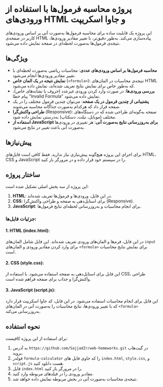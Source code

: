 # پروژه محاسبه فرمول‌ها با استفاده از ورودی‌های HTML و جاوا اسکریپت

این پروژه یک قابلیت ساده برای محاسبه فرمول‌ها به‌صورت آنی بر اساس ورودی‌های کاربر در صفحه‌ی HTML پیاده‌سازی می‌کند. به‌طور دقیق‌تر، با تغییر مقادیر ورودی‌ها، نتیجه‌ی فرمول‌ها به‌صورت لحظه‌ای در صفحه نمایش داده می‌شود.

## ویژگی‌ها

- **محاسبه فرمول‌ها بر اساس ورودی‌های عددی**: محاسبات ریاضی به‌صورت لحظه‌ای با تغییر مقادیر ورودی‌ها انجام می‌شود.
- **نمایش نتیجه در یک المان خاص** (`<formula>`): نتیجه‌ی محاسبات در المان‌های HTML که به‌طور خاص برای نمایش نتایج تعریف شده‌اند، نمایش داده می‌شود.
- **بررسی ورودی‌ها**: در صورت وارد کردن ورودی غیرعدد (حروف یا نشانه‌های خاص)، پیام خطا "Invalid Formula" نمایش داده می‌شود.
- **پشتیبانی از چندین فرمول در یک صفحه**: می‌توان چندین فرمول مختلف را در یک صفحه قرار داد که هرکدام به‌صورت جداگانه محاسبه می‌شوند.
- **طراحی واکنش‌گرا** (Responsive): صفحه به‌گونه‌ای طراحی شده که در دستگاه‌های مختلف (موبایل، تبلت، دسکتاپ) به‌درستی نمایش داده شود.
- **استفاده از JavaScript برای به‌روزرسانی نتایج به‌صورت آنی**: هر تغییری در ورودی‌ها به‌صورت آنی باعث تغییر در نتایج می‌شود.


## پیش‌نیازها

برای اجرای این پروژه هیچ‌گونه پیش‌نیازی نیاز ندارید. فقط کافی است فایل‌های HTML، CSS و JavaScript را در سیستم خود قرار داده و در مرورگر باز کنید.

## ساختار پروژه

این پروژه از سه بخش اصلی تشکیل شده است:

1. **HTML**: در این فایل، ورودی‌ها و فرمول‌ها تعریف شده‌اند.
2. **CSS**: برای استایل‌دهی به صفحه و طراحی واکنش‌گرا (Responsive).
3. **JavaScript**: برای انجام محاسبات و به‌روزرسانی لحظه‌ای نتایج فرمول‌ها.

### جزئیات فایل‌ها:

#### 1. **HTML (index.html)**:
در این فایل، فرم‌ها و المان‌های ورودی تعریف شده‌اند. این فایل شامل المان‌های `input` برای وارد کردن مقادیر ورودی و المان‌های `<formula>` برای نمایش نتایج محاسبات است.

#### 2. **CSS (style.css)**:
این فایل برای استایل‌دهی به صفحه استفاده می‌شود. با استفاده از CSS، طراحی واکنش‌گرا و جذاب برای صفحه فراهم شده است.

#### 3. **JavaScript (script.js)**:
این فایل برای انجام محاسبات استفاده می‌شود. در این فایل، کد جاوا اسکریپت قرار دارد که با تغییر ورودی‌ها، نتایج محاسبات را به‌صورت آنی در المان‌های `<formula>` به‌روزرسانی می‌کند.

## نحوه استفاده

برای استفاده از این پروژه کافیست:
1. به آدرس `https://github.com/SajjadZr/web-homeworks.git` در گیت‌هاب بروید.
2. فولدر `formula-calculator` را که حاوی فایل های `index.html`, `style.css`, و `script.js` هست دانلود کنید.
3. فایل `index.html` را در مرورگر باز کنید.
4. مقادیر ورودی را در فیلدهای مربوطه وارد کنید.
5. نتیجه‌ی محاسبات به‌صورت آنی در بخش مربوطه نمایش داده خواهد شد.

